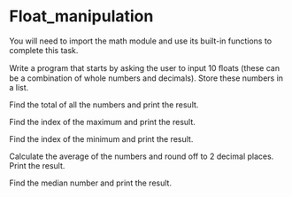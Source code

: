 # Float_manipulation

You will need to import the math module and use its built-in functions to
complete this task.

Write a program that starts by asking the user to input 10 ﬂoats (these can
be a combination of whole numbers and decimals). Store these numbers
in a list.

Find the total of all the numbers and print the result.

Find the index of the maximum and print the result.

Find the index of the minimum and print the result.

Calculate the average of the numbers and round off to 2 decimal places.
Print the result.

Find the median number and print the result.
